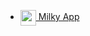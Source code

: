 
- <a href="https://github.com/davidramos-om/dapp-milky-swap" target="blank"><img align="center" src="https://davidramos-om.github.io/dapp-milky-swap/assets/logo.c3a7a4bf.png" height="25" />  Milky App </a>
